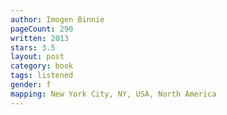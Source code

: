 ```yaml
---
author: Imogen Binnie
pageCount: 290
written: 2013
stars: 3.5
layout: post
category: book
tags: listened
gender: f
mapping: New York City, NY, USA, North America
---
```

